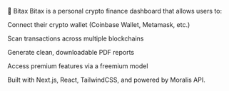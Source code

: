 🚀 Bitax
Bitax is a personal crypto finance dashboard that allows users to:

Connect their crypto wallet (Coinbase Wallet, Metamask, etc.)

Scan transactions across multiple blockchains

Generate clean, downloadable PDF reports

Access premium features via a freemium model

Built with Next.js, React, TailwindCSS, and powered by Moralis API.